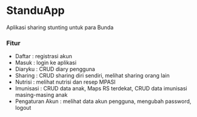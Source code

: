 # StanduApp

Aplikasi sharing stunting untuk para Bunda

### Fitur
- Daftar : registrasi akun
- Masuk : login ke aplikasi
- Diaryku : CRUD diary pengguna
- Sharing : CRUD sharing diri sendiri, melihat sharing orang lain
- Nutrisi : melihat nutrisi dan resep MPASI
- Imunisasi : CRUD data anak, Maps RS terdekat, CRUD data imunisasi masing-masing anak
- Pengaturan Akun : melihat data akun pengguna, mengubah password, logout
